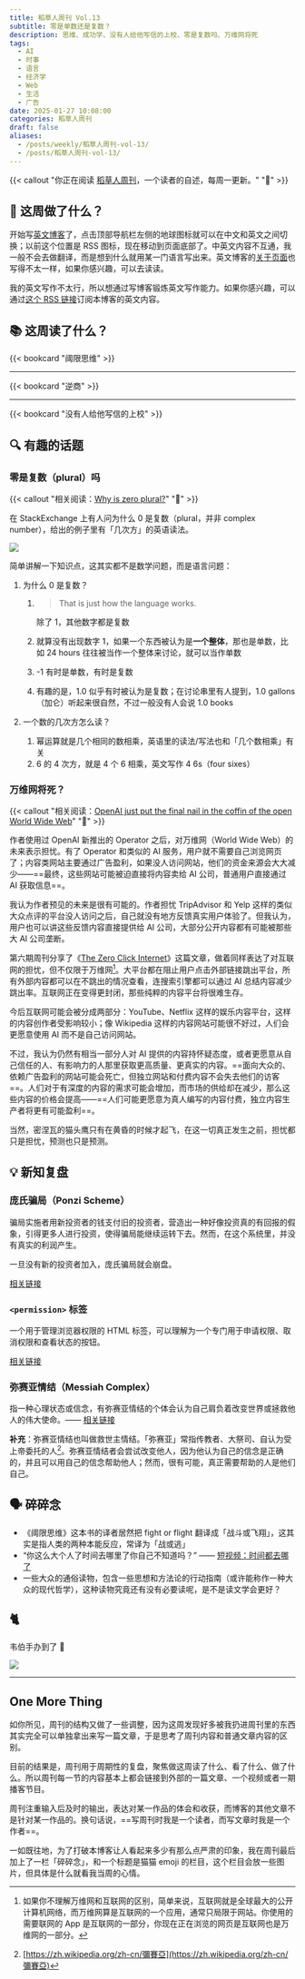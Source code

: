 ```yaml
---
title: 稻草人周刊 Vol.13
subtitle: 零是单数还是复数？
description: 思维、成功学、没有人给他写信的上校、零是复数吗、万维网将死
tags:
  - AI
  - 时事
  - 语言
  - 经济学
  - Web
  - 生活
  - 广告
date: 2025-01-27 10:08:00
categories: 稻草人周刊
draft: false
aliases:
  - /posts/weekly/稻草人周刊-vol-13/
  - /posts/稻草人周刊-vol-13/
---
```


{{< callout "你正在阅读 [稻草人周刊](/categories/稻草人周刊/)，一个读者的自述，每周一更新。" "🔖" >}}

## 🏃 这周做了什么？

开始写[英文博客](/en)了，点击顶部导航栏左侧的地球图标就可以在中文和英文之间切换；以前这个位置是 RSS 图标，现在移动到页面底部了。中英文内容不互通，我一般不会去做翻译，而是想到什么就用某一门语言写出来。英文博客的[关于页面](/en/about)也写得不太一样，如果你感兴趣，可以去读读。

我的英文写作不太行，所以想通过写博客锻炼英文写作能力。如果你感兴趣，可以通过[这个 RSS 链接](/en/posts/index.xml)订阅本博客的英文内容。

## 📚 这周读了什么？

{{< bookcard "阈限思维"  >}}

---

{{< bookcard "逆商" >}}

---

{{< bookcard "没有人给他写信的上校" >}}

## 🔍 有趣的话题

### 零是复数（plural）吗

{{< callout "相关阅读：[Why is zero plural?](https://ell.stackexchange.com/questions/352455/why-is-zero-plural)" "📖" >}}

在 StackExchange 上有人问为什么 0 是复数（plural，并非 complex number），给出的例子里有「几次方」的英语读法。

![](https://image.guhub.cn/uPic/2025/01/image-20250122110636973.png)

简单讲解一下知识点，这其实都不是数学问题，而是语言问题：

1. 为什么 0 是复数？

   1. > That is just how the language works.

      除了 1，其他数字都是复数

   2. 就算没有出现数字 1，如果一个东西被认为是**一个整体**，那也是单数，比如 24 hours 往往被当作一个整体来讨论，就可以当作单数

   3. -1 有时是单数，有时是复数

   4. 有趣的是，1.0 似乎有时被认为是复数；在讨论串里有人提到，1.0 gallons（加仑）听起来很自然，不过一般没有人会说 1.0 books

2. 一个数的几次方怎么读？

   1. 幂运算就是几个相同的数相乘，英语里的读法/写法也和「几个数相乘」有关
   2. 6 的 4 次方，就是 4 个 6 相乘，英文写作 4 6s（four sixes）

### 万维网将死？

{{< callout "相关阅读：[OpenAI just put the final nail in the coffin of the open World Wide Web](https://brids.bearblog.dev/openai-just-put-the-final-nail-in-the-coffin-of-the-open-world-wide-web/)" "📖" >}}

作者使用过 OpenAI 新推出的 Operator 之后，对万维网（World Wide Web）的未来表示担忧。有了 Operator 和类似的 AI 服务，用户就不需要自己浏览网页了；内容类网站主要通过广告盈利，如果没人访问网站，他们的资金来源会大大减少——==最终，这些网站可能被迫直接将内容卖给 AI 公司，普通用户直接通过 AI 获取信息==。

我认为作者预见的未来是很有可能的。作者担忧 TripAdvisor 和 Yelp 这样的类似大众点评的平台没人访问之后，自己就没有地方反馈真实用户体验了。但我认为，用户也可以讲这些反馈内容直接提供给 AI 公司，大部分公开内容都有可能被那些大 AI 公司垄断。

第六期周刊分享了《[The Zero Click Internet](https://www.techspot.com/article/2908-the-zero-click-internet/#google_vignette)》这篇文章，做着同样表达了对互联网的担忧，但不仅限于万维网[^1]。大平台都在阻止用户点击外部链接跳出平台，所有外部内容都可以在不跳出的情况查看，连搜索引擎都可以通过 AI 总结内容减少跳出率。互联网正在变得更封闭，那些纯粹的内容平台将很难生存。

今后互联网可能会被分成两部分：YouTube、Netflix 这样的娱乐内容平台，这样的内容创作者受影响较小；像 Wikipedia 这样的内容网站可能很不好过，人们会更愿意使用 AI 而不是自己访问网站。

不过，我认为仍然有相当一部分人对 AI 提供的内容持怀疑态度，或者更愿意从自己信任的人、有影响力的人那里获取更高质量、更真实的内容。==面向大众的、依赖广告盈利的网站可能会死亡，但独立网站和付费内容不会失去他们的访客==。人们对于有深度的内容的需求可能会增加，而市场的供给却在减少，那么这些内容的价格会提高——==人们可能更愿意为真人编写的内容付费，独立内容生产者将更有可能盈利==。

当然，密涅瓦的猫头鹰只有在黄昏的时候才起飞，在这一切真正发生之前，担忧都只是担忧，预测也只是预测。

## 💡 新知复盘

### 庞氏骗局（Ponzi Scheme）

骗局实施者用新投资者的钱支付旧的投资者，营造出一种好像投资真的有回报的假象，引得更多人进行投资，使得骗局能继续运转下去。然而，在这个系统里，并没有真实的利润产生。

一旦没有新的投资者加入，庞氏骗局就会崩盘。

[相关链接](https://b23.tv/gd9JmBJ)

### `<permission>` 标签

一个用于管理浏览器权限的 HTML 标签，可以理解为一个专门用于申请权限、取消权限和查看状态的按钮。

[相关链接]( https://b23.tv/aWGGFhi)

### 弥赛亚情结（Messiah Complex）

指一种心理状态或信念，有弥赛亚情结的个体会认为自己肩负着改变世界或拯救他人的伟大使命。—— [相关链接](https://mp.weixin.qq.com/s/sGia4cvuTuHXM8B6wZdh9w)

**补充**：弥赛亚情结也叫做救世主情结。「弥赛亚」常指传教者、大祭司、自认为受上帝委托的人[^2]。弥赛亚情结者会尝试改变他人，因为他认为自己的信念是正确的，并且可以用自己的信念帮助他人；然而，很有可能，真正需要帮助的人是他们自己。

## 🗣️ 碎碎念

- 《阈限思维》这本书的译者居然把 fight or flight 翻译成「战斗或飞翔」，这其实是指人类的两种本能反应，常译为「战或逃」
- “你这么大个人了时间去哪里了你自己不知道吗？” —— [短视频：时间都去哪了](https://b23.tv/6EaEKp4)
- 一些大众的通俗读物，包含一些思想和方法论的行动指南（或许能称作一种大众的现代哲学），这种读物究竟还有没有必要读呢，是不是读文学会更好？

## 🐈

韦伯手办到了 🥰

![](https://image.guhub.cn/uPic/2025/01/IMG_2390%20Large.jpeg!small)

---

## One More Thing

如你所见，周刊的结构又做了一些调整，因为这周发现好多被我扔进周刊里的东西其实完全可以单独拿出来写一篇文章，于是思考了周刊内容和普通文章内容的区别。

目前的结果是，周刊用于周期性的复盘，聚焦做这周读了什么、看了什么、做了什么。所以周刊每一节的内容基本上都会链接到外部的一篇文章、一个视频或者一期播客节目。

周刊注重输入后及时的输出，表达对某一作品的体会和收获，而博客的其他文章不是针对某一作品的。换句话说，==写周刊时我是一个读者，而写文章时我是一个作者==。

一如既往地，为了打破本博客让人看起来多少有那么点严肃的印象，我在周刊最后加上了一栏「碎碎念」，和一个标题是猫猫 emoji 的栏目，这个栏目会放一些图片，但具体是什么就看我当周的心情。

[^1]: 如果你不理解万维网和互联网的区别，简单来说，互联网就是全球最大的公开计算机网络，而万维网算是互联网的一个应用，通常只局限于网站。你使用的需要联网的 App 是互联网的一部分，你现在正在浏览的网页是互联网也是万维网的一部分。
[^2]: [https://zh.wikipedia.org/zh-cn/彌賽亞](https://zh.wikipedia.org/zh-cn/彌賽亞)
